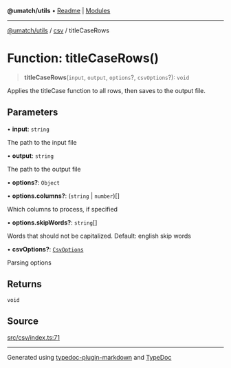 **@umatch/utils** • [Readme](../../index.md) \| [Modules](../../modules.md)

***

[@umatch/utils](../../modules.md) / [csv](../index.md) / titleCaseRows

# Function: titleCaseRows()

> **titleCaseRows**(`input`, `output`, `options`?, `csvOptions`?): `void`

Applies the titleCase function to all rows, then saves to the
output file.

## Parameters

• **input**: `string`

The path to the input file

• **output**: `string`

The path to the output file

• **options?**: `Object`

• **options\.columns?**: (`string` \| `number`)[]

Which columns to process, if specified

• **options\.skipWords?**: `string`[]

Words that should not be capitalized. Default: english skip words

• **csvOptions?**: [`CsvOptions`](../type-aliases/CsvOptions.md)

Parsing options

## Returns

`void`

## Source

[src/csv/index.ts:71](https://github.com/umatch-oficial/utils/blob/1c5b195/src/csv/index.ts#L71)

***

Generated using [typedoc-plugin-markdown](https://www.npmjs.com/package/typedoc-plugin-markdown) and [TypeDoc](https://typedoc.org/)
